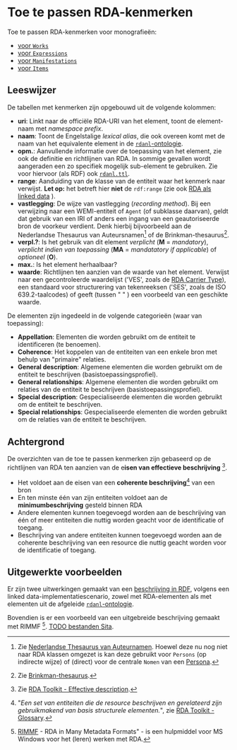 # Toe te passen RDA-kenmerken

Toe te passen RDA-kenmerken voor monografieën:

* [voor `Works`](Work-kenmerken.md)
* [voor `Expressions`](Expression-kenmerken.md)
* [voor `Manifestations`](Manifestation-kenmerken.md)
* [voor `Items`](Item-kenmerken.md)

## Leeswijzer

De tabellen met kenmerken zijn opgebouwd uit de volgende kolommen:

* **uri**: Linkt naar de officiële RDA-URI van het element, toont de element-naam met *namespace prefix*.
* **naam**: Toont de Engelstalige *lexical alias*, die ook overeen komt met de naam van het equivalente element in de [`rdanl`-ontologie](rdf/profile).
* **opm.**: Aanvullende informatie over de toepassing van het element, zie ook de definitie en richtlijnen van RDA. In sommige  gevallen wordt aangeraden een zo specifiek mogelijk sub-element te gebruiken. Zie voor hiervoor (als RDF) ook [`rdanl.ttl`](rdf/profile/rdanl.ttl).
* **range**: Aanduiding van de klasse van de entiteit waar het kenmerk naar verwijst. **Let op:** het betreft hier **niet** de `rdf:range` (zie ook [RDA als linked data](rdf/RDA_als_linkeddata.md) ).
* **vastlegging**: De wijze van vastlegging (*recording method*). Bij een verwijzing naar een WEMI-entiteit of `Agent` (of subklasse daarvan), geldt dat gebruik van een IRI of anders een ingang van een geautoriseerde bron de voorkeur verdient. Denk hierbij bijvoorbeeld aan de Nederlandse Thesaurus van Auteursnamen[^1] of de Brinkman-thesaurus[^2].
* **verpl.?**: Is het gebruik van dit element *verplicht* (**M** = *mandatory*), *verplicht indien van toepassing* (**MA** = *mandatatory if applicable*) of *optioneel* (**O**).
* **max.**: Is het element herhaalbaar?
* **waarde**: Richtlijnen ten aanzien van de waarde van het element. Verwijst naar een gecontroleerde waardelijst ('VES', zoals de [RDA Carrier Type](http://www.rdaregistry.info/termList/RDACarrierType/)), een standaard voor structurering van tekenreeksen ('SES', zoals de ISO 639.2-taalcodes) of geeft (tussen " " ) een voorbeeld van een geschikte waarde.

De elementen zijn ingedeeld in de volgende categorieën (waar van toepassing): 

* **Appellation**: Elementen die worden gebruikt om de entiteit te identificeren (te benoemen). 
* **Coherence**: Het koppelen van de entiteiten van een enkele bron met behulp van "primaire" relaties. 
* **General description**: Algemene elementen die worden gebruikt om de entiteit te beschrijven (basistoepassingsprofiel). 
* **General relationships**: Algemene elementen die worden gebruikt om relaties van de entiteit te beschrijven (basistoepassingsprofiel). 
* **Special description**: Gespecialiseerde elementen die worden gebruikt om de entiteit te beschrijven. 
* **Special relationships**: Gespecialiseerde elementen die worden gebruikt  om de relaties van de entiteit te beschrijven. 


## Achtergrond

De overzichten van de toe te passen kenmerken zijn gebaseerd op de richtlijnen van RDA ten aanzien van de e**isen van effectieve beschrijving** [^3].

* Het voldoet aan de eisen van een **coherente beschrijving**[^4] van een bron 
* En ten minste één van zijn entiteiten voldoet aan de **minimumbeschrijving** gesteld binnen RDA 
* Andere elementen kunnen toegevoegd worden aan de beschrijving van één of meer entiteiten die nuttig worden geacht voor de identificatie of toegang. 
* Beschrijving van andere entiteiten kunnen toegevoegd worden aan de coherente beschrijving van een resource die nuttig geacht worden voor de identificatie of toegang. 

## Uitgewerkte voorbeelden

Er zijn twee uitwerkingen gemaakt van een [beschrijving in RDF](rdf/examples), volgens een linked data-implementatiescenario, zowel met RDA-elementen als met elementen uit de afgeleide [`rdanl`-ontologie](rdf/profile).

Bovendien is er een voorbeeld van een uitgebreide beschrijving gemaakt met RIMMF [^5]. [TODO bestanden Sita]().



[^1]: Zie [Nederlandse Thesaurus van Auteurnamen](http://data.bibliotheken.nl/id/dataset/persons). Hoewel deze nu nog niet naar RDA klassen omgezet is kan deze gebruikt voor `Persons` (op indirecte wijze) of (direct) voor de centrale `Nomen` van een [Persona](Persona_in_RDA.md).
[^2]: Zie [Brinkman-thesaurus](http://data.bibliotheken.nl/id/dataset/brinkman).
[^3]: Zie [RDA Toolkit - Effective description](https://access.rdatoolkit.org/Guidance/Index).
[^4]: "*Een set van entiteiten die de resource beschrijven en gerelateerd zijn gebruikmakend van basis structurele elementen.*", zie [RDA Toolkit - Glossary](https://access.rdatoolkit.org/Glossary).
[^5]: [RIMMF](https://www.rimmf.com/) - RDA in Many Metadata Formats" - is een hulpmiddel voor MS Windows voor het (leren) werken met RDA.
